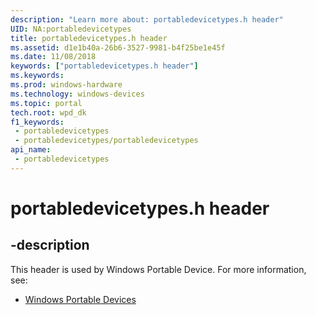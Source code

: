 ```yaml
---
description: "Learn more about: portabledevicetypes.h header"
UID: NA:portabledevicetypes
title: portabledevicetypes.h header
ms.assetid: d1e1b40a-26b6-3527-9981-b4f25be1e45f
ms.date: 11/08/2018
keywords: ["portabledevicetypes.h header"]
ms.keywords: 
ms.prod: windows-hardware
ms.technology: windows-devices
ms.topic: portal
tech.root: wpd_dk
f1_keywords:
 - portabledevicetypes
 - portabledevicetypes/portabledevicetypes
api_name:
 - portabledevicetypes
---
```


# portabledevicetypes.h header


## -description

This header is used by Windows Portable Device. For more information, see:

- [Windows Portable Devices](../_wpd_dk/index.md)

